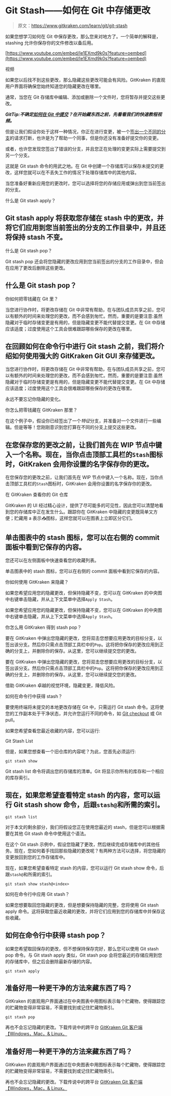 # Git Stash——如何在 Git 中存储更改

> 原文：<https://www.gitkraken.com/learn/git/git-stash>

如果您想学习如何在 Git 中保存更改，那么您来对地方了。一个简单的解释是，stashing 允许你保存你的文件修改以备后用。

[https://www.youtube.com/embed/Ie1EXmd9k0s?feature=oembed](https://www.youtube.com/embed/Ie1EXmd9k0s?feature=oembed)

视频

如果您以后找不到这些更改，那么隐藏这些更改可能会有风险。GitKraken 的直观用户界面将确保您始终知道您的隐藏更改在哪里。

通常，当您在 Git 存储库中编辑、添加或删除一个文件时，您将暂存并提交这些更改。

***GitTip:不确定[如何在 Git 中提交](https://www.gitkraken.com/learn/git/tutorials/how-to-git-commit)？在开始藏东西之前，先看看我们的快速教程视频。***

但是让我们假设你处于这样一种情况，你正在进行变更，被一个[签出一个不同的分支](https://www.gitkraken.com/learn/git/problems/switch-git-branch)的请求打断，也许是为了帮助一个同事，但是你还没有准备好提交你的变更。

或者，也许您发现您签出了错误的分支，并且您正在处理的变更实际上需要提交到另一个分支。

这就是 Git stash 命令的用武之地。在 Git 中创建一个存储库可以保存未提交的更改，这样您就可以在不丢失工作的情况下处理存储库中的其他内容。

当您准备好重新应用您的更改时，您可以选择将您的存储应用或弹出到您当前签出的分支。

什么是 Git stash apply？

## Git stash apply 将获取您存储在 stash 中的更改，并将它们应用到您当前签出的分支的工作目录中，并且还将保持 stash 不变。

什么是 Git stash pop？

Git stash pop 还会将您隐藏的更改应用到您当前签出的分支的工作目录中，但会在应用了更改后删除这些更改。

## 什么是 Git stash pop？

你如何把零钱藏在 Git 里？

当您进行协作时，将更改存储在 Git 中非常有帮助，在与团队成员共享之前，您可以有额外的时间来处理您的更改，而不会感到匆忙。然而，重要的是要注意:虽然隐藏对于临时存储变更是有用的，但是隐藏变更不能代替提交变更。在 Git 中存储应该适度；过度使用这个工具会很难跟踪哪些保存的更改在哪里。

## 在回顾如何在命令行中进行 Git stash 之前，我们将介绍如何使用强大的 GitKraken Git GUI 来存储更改。

当您进行协作时，将更改存储在 Git 中非常有帮助，在与团队成员共享之前，您可以有额外的时间来处理您的更改，而不会感到匆忙。然而，重要的是要注意:虽然隐藏对于临时存储变更是有用的，但是隐藏变更不能代替提交变更。在 Git 中存储应该适度；过度使用这个工具会很难跟踪哪些保存的更改在哪里。

永远不要忘记你隐藏的变化。

你怎么把零钱藏在 GitKraken 那里？

在这个例子中，假设你已经签出了一个*特征*分支，并准备对一个文件进行一些编辑。但是等等！您刚刚意识到您打算在不同的分支上提交这些更改。

## 在您保存您的更改之前，让我们首先在 WIP 节点中键入一个名称。现在，当你点击顶部工具栏的`Stash`图标时，GitKraken 会用你设置的名字保存你的更改。

在您保存您的更改之前，让我们首先在 WIP 节点中键入一个名称。现在，当你点击顶部工具栏的`Stash`图标时，GitKraken 会用你设置的名字保存你的更改。

在 GitKraken 查看你的 Git 仓库

GitKraken 的 UI 经过精心设计，提供了尽可能多的可见性，因此您可以清楚地看到您的存储库中正在发生什么。跟踪你在 GitKraken 中隐藏的变更既简单又方便；贮藏用 a 表示📥图标，这样您就可以在图表上立即区分它们。

## 单击图表中的 stash 图标，您可以在右侧的 commit 面板中看到它保存的内容。

您还可以在左侧面板中快速查看您的收藏列表。

单击图表中的 stash 图标，您可以在右侧的 commit 面板中看到它保存的内容。

你如何使用 GitKraken 来隐藏？

如果您希望应用您的隐藏更改，但保持隐藏不变，您可以在 GitKraken 的中央图中右键单击隐藏，并从上下文菜单中选择`Apply Stash`。

如果您希望应用您的隐藏更改，但保持隐藏不变，您可以在 GitKraken 的中央图中右键单击隐藏，并从上下文菜单中选择`Apply Stash`。

你怎么用 GitKraken 得到 stash pop？

要在 GitKraken 中弹出您隐藏的更改，您将双击您想要应用更改的目标分支，以签出该分支。然后你只需点击顶部工具栏中的`Pop`。这将把你保存的更改应用到正确的分支上，并删除你的保存。从这里，您可以继续提交您的更改。

要在 GitKraken 中弹出您隐藏的更改，您将双击您想要应用更改的目标分支，以签出该分支。然后你只需点击顶部工具栏中的`Pop`。这将把你保存的更改应用到正确的分支上，并删除你的保存。从这里，您可以继续提交您的更改。

借助 GitKraken 卓越的视觉环境，隐藏变更，降低风险。

如何在命令行中获得 stash？

要使用终端将未提交的本地更改存储在 Git 中，只需运行 Git stash 命令。这将使您的工作副本处于干净状态，并允许您运行不同的命令，如 [Git checkout](https://www.gitkraken.com/learn/git/git-checkout) 或 Git pull。

如果您希望查看您最近收藏的内容，您可以运行:

Git Stash List

但是，如果您想查看一个旧仓库的内容呢？为此，您首先必须运行:

```
git stash show
```

Git stash list 命令将调出您的存储库的清单。Git 将显示你所有的库存和一个相应的库存索引。

## 现在，如果您希望查看特定 stash 的内容，您可以运行 Git stash show 命令，后跟`stash@`和所需的索引。

```
git stash list
```

对于本文的剩余部分，我们将假设您正在使用您最近的 stash，但是您可以根据需要在其他 Git stash 命令中使用这个语法。

在这个 Git stash 示例中，假设您隐藏了更改，然后继续完成存储库中的其他任务。现在，您如何着手找回那些隐藏的更改呢？有两种方法可以选择，将您隐藏的变更放回到您的工作存储库中。

现在，如果您希望查看特定 stash 的内容，您可以运行 Git stash show 命令，后跟`stash@`和所需的索引。

```
git stash show stash@<index>
```

如何在命令行中应用 Git stash？

如果您想要取回您隐藏的更改，但是想要保持隐藏的完整，您将使用 Git stash apply 命令。这将获取您最近收藏的更改，并将它们应用到您的存储库中并保存这些收藏。

## 如何在命令行中获得 stash pop？

如果您希望取回保存的更改，但不想保持保存完好，那么您可以使用 Git stash pop 命令。与 Git stash apply 类似，Git stash pop 会将您最近的存储应用到您的存储库中，但之后会删除最新存储的内容。

```
git stash apply
```

## 准备好用一种更干净的方法来藏东西了吗？

GitKraken 的直观用户界面通过在中央图表中用图标表示每个贮藏物，使得跟踪您的贮藏物变得非常容易，不需要找到或记住贮藏物索引。

```
git stash pop
```

再也不会忘记隐藏的更改。下载传说中的跨平台 [GitKraken Git 客户端【Windows，Mac，& Linux。](https://www.gitkraken.com/git-client)

## 准备好用一种更干净的方法来藏东西了吗？

GitKraken 的直观用户界面通过在中央图表中用图标表示每个贮藏物，使得跟踪您的贮藏物变得非常容易，不需要找到或记住贮藏物索引。

再也不会忘记隐藏的更改。下载传说中的跨平台 [GitKraken Git 客户端【Windows，Mac，& Linux。](https://www.gitkraken.com/git-client)